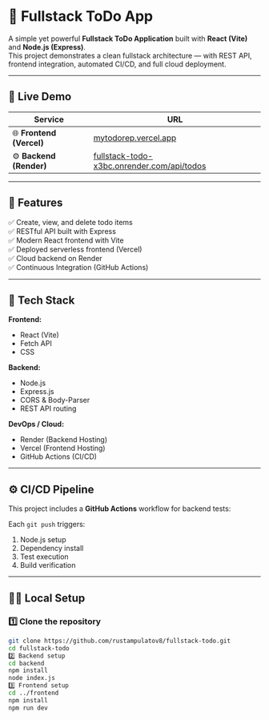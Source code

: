 # 📝 Fullstack ToDo App  

A simple yet powerful **Fullstack ToDo Application** built with **React (Vite)** and **Node.js (Express)**.  
This project demonstrates a clean fullstack architecture — with REST API, frontend integration, automated CI/CD, and full cloud deployment.

---

## 🚀 Live Demo  

| Service | URL |
|----------|-----|
| 🌐 **Frontend (Vercel)** | [mytodorep.vercel.app](https://mytodorep.vercel.app) |
| ⚙️ **Backend (Render)** | [fullstack-todo-x3bc.onrender.com/api/todos](https://fullstack-todo-x3bc.onrender.com/api/todos) |

---

## 🧩 Features  

✅ Create, view, and delete todo items  
✅ RESTful API built with Express  
✅ Modern React frontend with Vite  
✅ Deployed serverless frontend (Vercel)  
✅ Cloud backend on Render  
✅ Continuous Integration (GitHub Actions)  

---

## 🧠 Tech Stack  

**Frontend:**  
- React (Vite)  
- Fetch API  
- CSS  

**Backend:**  
- Node.js  
- Express.js  
- CORS & Body-Parser  
- REST API routing  

**DevOps / Cloud:**  
- Render (Backend Hosting)  
- Vercel (Frontend Hosting)  
- GitHub Actions (CI/CD)  

---

## ⚙️ CI/CD Pipeline  

This project includes a **GitHub Actions** workflow for backend tests:


Each `git push` triggers:
1. Node.js setup  
2. Dependency install  
3. Test execution  
4. Build verification  

---

## 🧑‍💻 Local Setup  

### 1️⃣ Clone the repository  
```bash
git clone https://github.com/rustampulatov8/fullstack-todo.git
cd fullstack-todo
2️⃣ Backend setup
cd backend
npm install
node index.js
3️⃣ Frontend setup
cd ../frontend
npm install
npm run dev



